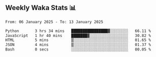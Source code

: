 ## Weekly Waka Stats 📊
<!--START_SECTION:waka-->

```txt
From: 06 January 2025 - To: 13 January 2025

Python       3 hrs 34 mins   ████████████████▓░░░░░░░░   66.11 %
JavaScript   1 hr 40 mins    ███████▓░░░░░░░░░░░░░░░░░   30.82 %
HTML         5 mins          ▒░░░░░░░░░░░░░░░░░░░░░░░░   01.65 %
JSON         4 mins          ▒░░░░░░░░░░░░░░░░░░░░░░░░   01.37 %
Bash         0 secs          ░░░░░░░░░░░░░░░░░░░░░░░░░   00.05 %
```

<!--END_SECTION:waka-->

<!--

Here are some ideas to get you started:

- 🔭 I’m currently working on (way to add branches committed on)
- 🌱 I’m currently learning Web Frameworks and Machine Learning! (Lisp, JS (react & angular), Python, and __)
- 💬 Ask me about ...
- 📫 How to reach me: 
- 😄 Pronouns: He/Him/His
- ⚡ Fun fact: ...

that-recsys-lab
-->
